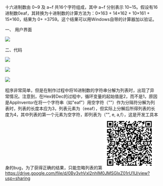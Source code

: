 十六进制数由 0~9 及 a~f 共16个字符组成，其中 a~f 分别表示 10~15。假设有16进制数0eaf，其转换为十进制数的计算方法为：0×163 + 14×162 + 10×161 + 15×160，结果为 0+ =3759。这个结果可以用Windows自带的计算器加以验证。

一、	用户界面

![](/図1.png)

二、代码

![](/図2.png)

![](/図3.png)

![](/図4.png)


程序非常简单，但是在制作过程中将16进制数的字符串分解为列表时，出现了异常情况。注意到，在Hex转Dec的过程中，循环变量的起始值是2，而不是1，原因是AppInventor在将一个字符串（如"eaf"）用空字符（""）作为分隔符分解为列表时，列表的长度本应为3，列表元素为（eeaf），但实际上分解后所得列表的长度为4，其中列表的第一个元素为空字符，即列表为（"", e, a,f），这是开发工具本身的bug，为了获得正确的结果，只能忽略列表的第
![](/333.png)
https://drive.google.com/file/d/0By3vhVxl2nhlM0JMSGlxZ01rU1U/view?usp=sharing
